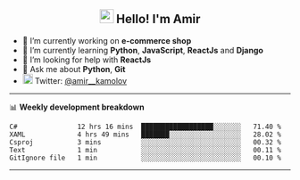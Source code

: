 <h2 align="center"><img src="https://media.giphy.com/media/hvRJCLFzcasrR4ia7z/giphy.gif" width="25px"> Hello! I'm Amir</h2>

- 🔭 I’m currently working on **e-commerce shop**
- 🌱 I’m currently learning **Python**, **JavaScript**, **ReactJs** and **Django**
- 🤔 I’m looking for help with **ReactJs**
- 💬 Ask me about **Python**, **Git**
- <img alt="Amir Kamolov | Twitter" width="18px" src="https://raw.githubusercontent.com/peterthehan/peterthehan/master/assets/twitter.svg" /> Twitter: [@amir__kamolov ](https://twitter.com/amir__kamolov)

---

📊 **Weekly development breakdown**
<!--START_SECTION:waka-->
```text
C#               12 hrs 16 mins  ██████████████████░░░░░░░   71.40 % 
XAML             4 hrs 49 mins   ███████░░░░░░░░░░░░░░░░░░   28.02 % 
Csproj           3 mins          ░░░░░░░░░░░░░░░░░░░░░░░░░   00.32 % 
Text             1 min           ░░░░░░░░░░░░░░░░░░░░░░░░░   00.11 % 
GitIgnore file   1 min           ░░░░░░░░░░░░░░░░░░░░░░░░░   00.10 % 
```
<!--END_SECTION:waka-->

---
